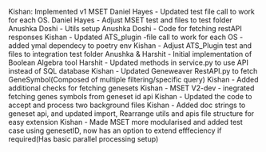 Kishan: Implemented v1 MSET
Daniel Hayes - Updated test file call to work for each OS.
Daniel Hayes - Adjust MSET test and files to test folder
Anushka Doshi - Utils setup 
Anushka Doshi - Code for fetching restAPI responses
Kishan - Updated ATS_plugin -file call to work for each OS
       - added ymal dependecy to poetry env
Kishan - Adjust ATS_Plugin test and files to integration test folder
Anushka & Harshit - Initial implementation of Boolean Algebra tool
Harshit - Updated methods in service.py to use API instead of SQL database
Kishan - Updated Geneweaver RestAPI.py to fetch GeneSymbol(Composed of multiple filtering/specific query)
Kishan - Added additional checks for fetching genesets
Kishan - MSET V2-dev - inegrated fetching genes symbols from geneset id api
Kishan - Updated the code to accept and process two background files
Kishan - Added doc strings to geneset api,   and updated import, Rearrange utils and apis file structure for easy extension
Kishan - Made MSET more modularised and added test case using genesetID, now has an option to extend efffeciency if required(Has basic parallel processing setup)